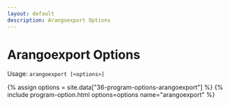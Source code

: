 ```yaml
---
layout: default
description: Arangoexport Options
---
```

Arangoexport Options
====================

Usage: `arangoexport [<options>]`

{% assign options = site.data["36-program-options-arangoexport"] %}
{% include program-option.html options=options name="arangoexport" %}
